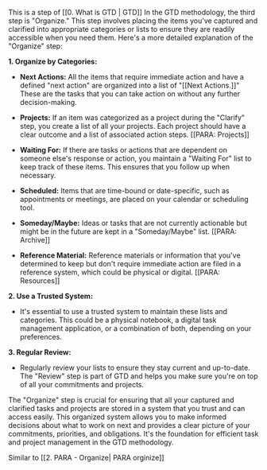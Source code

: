 This is a step of [[0. What is GTD | GTD]]
In the GTD methodology, the third step is "Organize." This step involves placing the items you've captured and clarified into appropriate categories or lists to ensure they are readily accessible when you need them. Here's a more detailed explanation of the "Organize" step:

**1. Organize by Categories:**

- **Next Actions:** All the items that require immediate action and have a defined "next action" are organized into a list of "[[Next Actions.]]" These are the tasks that you can take action on without any further decision-making.
    
- **Projects:** If an item was categorized as a project during the "Clarify" step, you create a list of all your projects. Each project should have a clear outcome and a list of associated action steps. [[PARA: Projects]] 
    
- **Waiting For:** If there are tasks or actions that are dependent on someone else's response or action, you maintain a "Waiting For" list to keep track of these items. This ensures that you follow up when necessary.
    
- **Scheduled:** Items that are time-bound or date-specific, such as appointments or meetings, are placed on your calendar or scheduling tool.
    
- **Someday/Maybe:** Ideas or tasks that are not currently actionable but might be in the future are kept in a "Someday/Maybe" list. [[PARA: Archive]]
    
- **Reference Material:** Reference materials or information that you've determined to keep but don't require immediate action are filed in a reference system, which could be physical or digital. [[PARA: Resources]]
    

**2. Use a Trusted System:**

- It's essential to use a trusted system to maintain these lists and categories. This could be a physical notebook, a digital task management application, or a combination of both, depending on your preferences.

**3. Regular Review:**

- Regularly review your lists to ensure they stay current and up-to-date. The "Review" step is part of GTD and helps you make sure you're on top of all your commitments and projects.

The "Organize" step is crucial for ensuring that all your captured and clarified tasks and projects are stored in a system that you trust and can access easily. This organized system allows you to make informed decisions about what to work on next and provides a clear picture of your commitments, priorities, and obligations. It's the foundation for efficient task and project management in the GTD methodology.

Similar to [[2. PARA - Organize| PARA orginize]]
